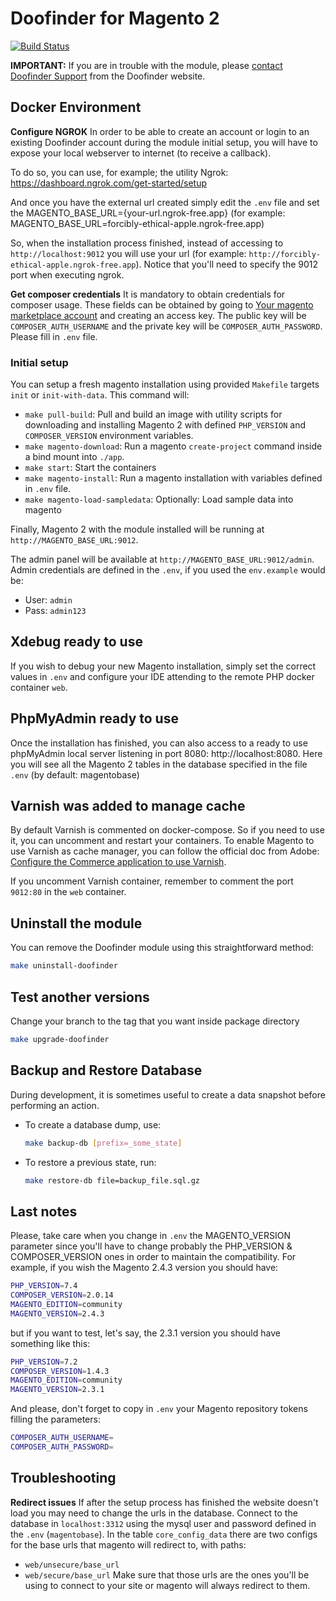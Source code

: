 # Doofinder for Magento 2

[![Build Status](https://travis-ci.org/doofinder/doofinder-magento2.svg?branch=master)](https://travis-ci.org/doofinder/doofinder-magento2)

**IMPORTANT:** If you are in trouble with the module, please [contact Doofinder Support](https://support.doofinder.com/pages/contact-us) from the Doofinder website.

## Docker Environment

**Configure NGROK**
In order to be able to create an account or login to an existing Doofinder account during the module initial setup, you will have to expose your local webserver to internet (to receive a callback).

To do so, you can use, for example; the utility Ngrok: https://dashboard.ngrok.com/get-started/setup

And once you have the external url created simply edit the `.env` file and set the MAGENTO_BASE_URL={your-url.ngrok-free.app} (for example: MAGENTO_BASE_URL=forcibly-ethical-apple.ngrok-free.app)

So, when the installation process finished, instead of accessing to `http://localhost:9012` you will use your url (for example: `http://forcibly-ethical-apple.ngrok-free.app`).
Notice that you'll need to specify the 9012 port when executing ngrok.

**Get composer credentials**
It is mandatory to obtain credentials for composer usage. These fields can be obtained by going to [Your magento marketplace account](https://marketplace.magento.com/customer/accessKeys/) and creating an access key. The public key will be `COMPOSER_AUTH_USERNAME` and the private key will be `COMPOSER_AUTH_PASSWORD`. Please fill in `.env` file.

### Initial setup

You can setup a fresh magento installation using provided `Makefile` targets `init` or `init-with-data`. This command will:
- `make pull-build`: Pull and build an image with utility scripts for downloading and installing Magento 2 with defined `PHP_VERSION` and `COMPOSER_VERSION` environment variables.
- `make magento-download`: Run a magento `create-project` command inside a bind mount into `./app`.
- `make start`: Start the containers
- `make magento-install`: Run a magento installation with variables defined in `.env` file.
- `make magento-load-sampledata`: Optionally: Load sample data into magento

Finally, Magento 2 with the module installed will be running at `http://MAGENTO_BASE_URL:9012`.

The admin panel will be available at `http://MAGENTO_BASE_URL:9012/admin`. Admin credentials are defined in the `.env`, if you used the `env.example` would be:

* User: `admin`
* Pass: `admin123`

## Xdebug ready to use

If you wish to debug your new Magento installation, simply set the correct values in `.env` and configure your IDE attending to the remote PHP docker container `web`.

## PhpMyAdmin ready to use

Once the installation has finished, you can also access to a ready to use phpMyAdmin local server listening in port 8080: http://localhost:8080.
Here you will see all the Magento 2 tables in the database specified in the file `.env` (by default: magentobase)

## Varnish was added to manage cache

By default Varnish is commented on docker-compose. So if you need to use it, you can uncomment and restart your containers.
To enable Magento to use Varnish as cache manager, you can follow the official doc from Adobe: [Configure the Commerce application to use Varnish](https://experienceleague.adobe.com/en/docs/commerce-operations/configuration-guide/cache/configure-varnish-commerce).

If you uncomment Varnish container, remember to comment the port `9012:80` in the `web` container.

## Uninstall the module

You can remove the Doofinder module using this straightforward method:

```sh
make uninstall-doofinder
```

## Test another versions
Change your branch to the tag that you want inside package directory

```sh
make upgrade-doofinder
```

## Backup and Restore Database

During development, it is sometimes useful to create a data snapshot before performing an action.

- To create a database dump, use:
  ```sh
  make backup-db [prefix=_some_state]
  ```
- To restore a previous state, run:
  ```sh
  make restore-db file=backup_file.sql.gz
  ```

## Last notes

Please, take care when you change in `.env` the MAGENTO_VERSION parameter since you'll have to change probably the PHP_VERSION & COMPOSER_VERSION ones in order to maintain the compatibility. For example, if you wish the Magento 2.4.3 version you should have:

```sh
PHP_VERSION=7.4
COMPOSER_VERSION=2.0.14
MAGENTO_EDITION=community
MAGENTO_VERSION=2.4.3
```
but if you want to test, let's say, the 2.3.1 version you should have something like this:

```sh
PHP_VERSION=7.2
COMPOSER_VERSION=1.4.3
MAGENTO_EDITION=community
MAGENTO_VERSION=2.3.1
```

And please, don't forget to copy in `.env` your Magento repository tokens filling the parameters:
```sh
COMPOSER_AUTH_USERNAME=
COMPOSER_AUTH_PASSWORD=
```

## Troubleshooting

**Redirect issues**
If after the setup process has finished the website doesn't load you may need to change the urls in the database.
Connect to the database in `localhost:3312` using the mysql user and password defined in the `.env` (`magentobase`).
In the table `core_config_data` there are two configs for the base urls that magento will redirect to, with paths:
- `web/unsecure/base_url`
- `web/secure/base_url`
Make sure that those urls are the ones you'll be using to connect to your site or magento will always redirect to them.
